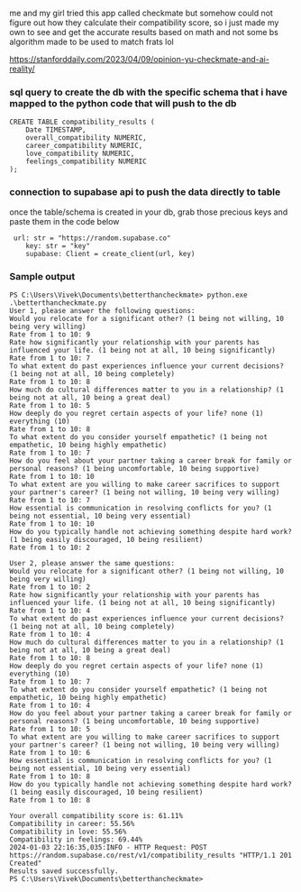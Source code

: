 me and my girl tried this app called checkmate but somehow could not figure out how they calculate their compatibility score, so i just made my own to see and get the accurate results based on math and not some bs algorithm made to be used to match frats lol

https://stanforddaily.com/2023/04/09/opinion-yu-checkmate-and-ai-reality/

### sql query to create the db with the specific schema that i have mapped to the python code that will push to the db

```
CREATE TABLE compatibility_results (
    Date TIMESTAMP,
    overall_compatibility NUMERIC,
    career_compatibility NUMERIC,
    love_compatibility NUMERIC,
    feelings_compatibility NUMERIC
);
```


### connection to supabase api to push the data directly to table
once the table/schema is created in your db, grab those precious keys and paste them in the code below

```
 url: str = "https://random.supabase.co"
    key: str = "key"
    supabase: Client = create_client(url, key)
```

### Sample output

```
PS C:\Users\Vivek\Documents\betterthancheckmate> python.exe .\betterthancheckmate.py
User 1, please answer the following questions:
Would you relocate for a significant other? (1 being not willing, 10 being very willing)
Rate from 1 to 10: 9
Rate how significantly your relationship with your parents has influenced your life. (1 being not at all, 10 being significantly)
Rate from 1 to 10: 7
To what extent do past experiences influence your current decisions? (1 being not at all, 10 being completely)
Rate from 1 to 10: 8
How much do cultural differences matter to you in a relationship? (1 being not at all, 10 being a great deal)
Rate from 1 to 10: 5
How deeply do you regret certain aspects of your life? none (1) everything (10)
Rate from 1 to 10: 8
To what extent do you consider yourself empathetic? (1 being not empathetic, 10 being highly empathetic)
Rate from 1 to 10: 7
How do you feel about your partner taking a career break for family or personal reasons? (1 being uncomfortable, 10 being supportive)
Rate from 1 to 10: 10
To what extent are you willing to make career sacrifices to support your partner's career? (1 being not willing, 10 being very willing)
Rate from 1 to 10: 7
How essential is communication in resolving conflicts for you? (1 being not essential, 10 being very essential)
Rate from 1 to 10: 10
How do you typically handle not achieving something despite hard work? (1 being easily discouraged, 10 being resilient)
Rate from 1 to 10: 2

User 2, please answer the same questions:
Would you relocate for a significant other? (1 being not willing, 10 being very willing)
Rate from 1 to 10: 2
Rate how significantly your relationship with your parents has influenced your life. (1 being not at all, 10 being significantly)
Rate from 1 to 10: 4
To what extent do past experiences influence your current decisions? (1 being not at all, 10 being completely)
Rate from 1 to 10: 4
How much do cultural differences matter to you in a relationship? (1 being not at all, 10 being a great deal)
Rate from 1 to 10: 8
How deeply do you regret certain aspects of your life? none (1) everything (10)
Rate from 1 to 10: 7
To what extent do you consider yourself empathetic? (1 being not empathetic, 10 being highly empathetic)
Rate from 1 to 10: 4
How do you feel about your partner taking a career break for family or personal reasons? (1 being uncomfortable, 10 being supportive)
Rate from 1 to 10: 5
To what extent are you willing to make career sacrifices to support your partner's career? (1 being not willing, 10 being very willing)
Rate from 1 to 10: 6
How essential is communication in resolving conflicts for you? (1 being not essential, 10 being very essential)
Rate from 1 to 10: 8
How do you typically handle not achieving something despite hard work? (1 being easily discouraged, 10 being resilient)
Rate from 1 to 10: 8

Your overall compatibility score is: 61.11%
Compatibility in career: 55.56%
Compatibility in love: 55.56%
Compatibility in feelings: 69.44%
2024-01-03 22:16:35,035:INFO - HTTP Request: POST https://random.supabase.co/rest/v1/compatibility_results "HTTP/1.1 201 Created"
Results saved successfully.
PS C:\Users\Vivek\Documents\betterthancheckmate>
```